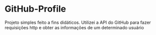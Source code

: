 # GitHub-Profile
Projeto simples feito a fins didáticos. Utilizei a API do GitHub para fazer requisições http e obter as informações de um determinado usuário
